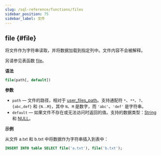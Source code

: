 ```yaml
---
slug: /sql-reference/functions/files
sidebar_position: 75
sidebar_label: 文件
---
```


## file {#file}

将文件作为字符串读取，并将数据加载到指定列中。文件内容不会被解释。

另请参见表函数 [file](../table-functions/file.md)。

**语法**

``` sql
file(path[, default])
```

**参数**

- `path` — 文件的路径，相对于 [user_files_path](../../operations/server-configuration-parameters/settings.md#user_files_path)。支持通配符 `*`、`**`、`?`、`{abc,def}` 和 `{N..M}`，其中 `N`、`M` 是数字，而 `'abc'`、`'def'` 是字符串。
- `default` — 如果文件不存在或无法访问时返回的值。支持的数据类型：[String](../data-types/string.md) 和 [NULL](/operations/settings/formats#input_format_null_as_default)。

**示例**

从文件 a.txt 和 b.txt 中将数据作为字符串插入到表中：

``` sql
INSERT INTO table SELECT file('a.txt'), file('b.txt');
```

